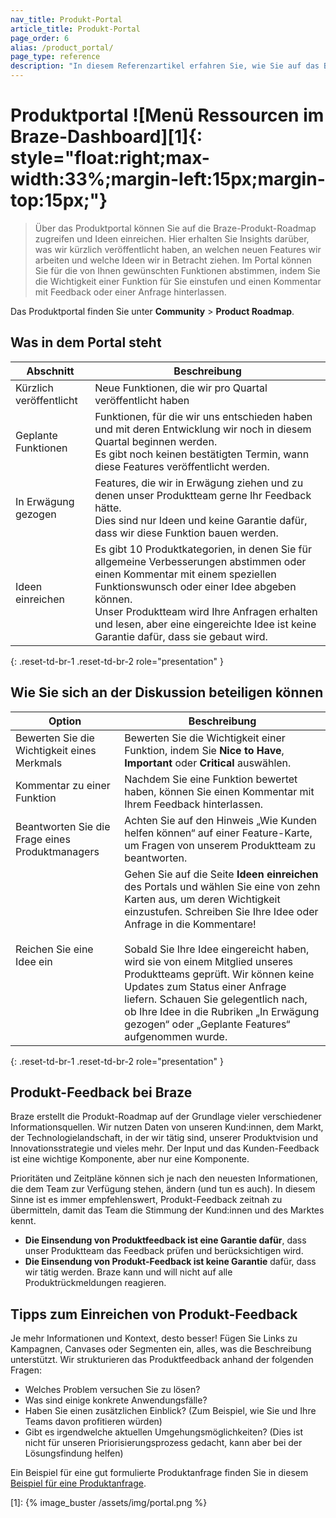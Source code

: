 ```yaml
---
nav_title: Produkt-Portal
article_title: Produkt-Portal
page_order: 6
alias: /product_portal/
page_type: reference
description: "In diesem Referenzartikel erfahren Sie, wie Sie auf das Braze-Produktportal zugreifen und es nutzen können, um über das Dashboard Feedback zu geben."
---
```


# Produktportal ![Menü Ressourcen im Braze-Dashboard][1]{: style="float:right;max-width:33%;margin-left:15px;margin-top:15px;"}

> Über das Produktportal können Sie auf die Braze-Produkt-Roadmap zugreifen und Ideen einreichen. Hier erhalten Sie Insights darüber, was wir kürzlich veröffentlicht haben, an welchen neuen Features wir arbeiten und welche Ideen wir in Betracht ziehen. Im Portal können Sie für die von Ihnen gewünschten Funktionen abstimmen, indem Sie die Wichtigkeit einer Funktion für Sie einstufen und einen Kommentar mit Feedback oder einer Anfrage hinterlassen. 

Das Produktportal finden Sie unter **Community** > **Product Roadmap**.

## Was in dem Portal steht

| Abschnitt | Beschreibung |
| --- | --- |
| Kürzlich veröffentlicht | Neue Funktionen, die wir pro Quartal veröffentlicht haben |
| Geplante Funktionen | Funktionen, für die wir uns entschieden haben und mit deren Entwicklung wir noch in diesem Quartal beginnen werden. <br>Es gibt noch keinen bestätigten Termin, wann diese Features veröffentlicht werden. |
| In Erwägung gezogen | Features, die wir in Erwägung ziehen und zu denen unser Produktteam gerne Ihr Feedback hätte. <br>Dies sind nur Ideen und keine Garantie dafür, dass wir diese Funktion bauen werden. |
| Ideen einreichen | Es gibt 10 Produktkategorien, in denen Sie für allgemeine Verbesserungen abstimmen oder einen Kommentar mit einem speziellen Funktionswunsch oder einer Idee abgeben können. <br>Unser Produktteam wird Ihre Anfragen erhalten und lesen, aber eine eingereichte Idee ist keine Garantie dafür, dass sie gebaut wird. |
{: .reset-td-br-1 .reset-td-br-2 role="presentation" }

## Wie Sie sich an der Diskussion beteiligen können

| Option | Beschreibung |
| --- | --- |
| Bewerten Sie die Wichtigkeit eines Merkmals | Bewerten Sie die Wichtigkeit einer Funktion, indem Sie **Nice to Have**, **Important** oder **Critical** auswählen. |
| Kommentar zu einer Funktion | Nachdem Sie eine Funktion bewertet haben, können Sie einen Kommentar mit Ihrem Feedback hinterlassen. |
| Beantworten Sie die Frage eines Produktmanagers | Achten Sie auf den Hinweis „Wie Kunden helfen können“ auf einer Feature-Karte, um Fragen von unserem Produktteam zu beantworten. |
| Reichen Sie eine Idee ein | Gehen Sie auf die Seite **Ideen einreichen** des Portals und wählen Sie eine von zehn Karten aus, um deren Wichtigkeit einzustufen. Schreiben Sie Ihre Idee oder Anfrage in die Kommentare! <br><br>Sobald Sie Ihre Idee eingereicht haben, wird sie von einem Mitglied unseres Produktteams geprüft. Wir können keine Updates zum Status einer Anfrage liefern. Schauen Sie gelegentlich nach, ob Ihre Idee in die Rubriken „In Erwägung gezogen“ oder „Geplante Features“ aufgenommen wurde. |
{: .reset-td-br-1 .reset-td-br-2 role="presentation" }

## Produkt-Feedback bei Braze

Braze erstellt die Produkt-Roadmap auf der Grundlage vieler verschiedener Informationsquellen. Wir nutzen Daten von unseren Kund:innen, dem Markt, der Technologielandschaft, in der wir tätig sind, unserer Produktvision und Innovationsstrategie und vieles mehr. Der Input und das Kunden-Feedback ist eine wichtige Komponente, aber nur eine Komponente. 

Prioritäten und Zeitpläne können sich je nach den neuesten Informationen, die dem Team zur Verfügung stehen, ändern (und tun es auch). In diesem Sinne ist es immer empfehlenswert, Produkt-Feedback zeitnah zu übermitteln, damit das Team die Stimmung der Kund:innen und des Marktes kennt. 

- **Die Einsendung von Produktfeedback ist eine Garantie dafür**, dass unser Produktteam das Feedback prüfen und berücksichtigen wird. 
- **Die Einsendung von Produkt-Feedback ist keine Garantie** dafür, dass wir tätig werden. Braze kann und will nicht auf alle Produktrückmeldungen reagieren. 

## Tipps zum Einreichen von Produkt-Feedback

Je mehr Informationen und Kontext, desto besser! Fügen Sie Links zu Kampagnen, Canvases oder Segmenten ein, alles, was die Beschreibung unterstützt. Wir strukturieren das Produktfeedback anhand der folgenden Fragen:

- Welches Problem versuchen Sie zu lösen?
- Was sind einige konkrete Anwendungsfälle?
- Haben Sie einen zusätzlichen Einblick? (Zum Beispiel, wie Sie und Ihre Teams davon profitieren würden)
- Gibt es irgendwelche aktuellen Umgehungsmöglichkeiten? (Dies ist nicht für unseren Priorisierungsprozess gedacht, kann aber bei der Lösungsfindung helfen) 

Ein Beispiel für eine gut formulierte Produktanfrage finden Sie in diesem [Beispiel für eine Produktanfrage]({{site.baseurl}}/product_request/). 

[1]: {% image_buster /assets/img/portal.png %}
